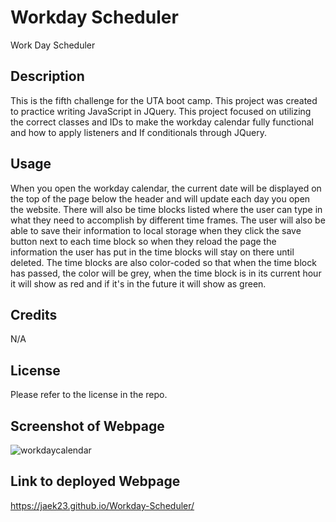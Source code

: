 # Workday Scheduler 
Work Day Scheduler

## Description
This is the fifth challenge for the UTA boot camp. This project was created to practice writing JavaScript in JQuery. This project focused on utilizing the correct classes and IDs to make the workday calendar fully functional and how to apply listeners and If conditionals through JQuery. 

## Usage 
When you open the workday calendar, the current date will be displayed on the top of the page below the header and will update each day you open the website. There will also be time blocks listed where the user can type in what they need to accomplish by different time frames. The user will also be able to save their information to local storage when they click the save button next to each time block so when they reload the page the information the user has put in the time blocks will stay on there until deleted. The time blocks are also color-coded so that when the time block has passed, the color will be grey, when the time block is in its current hour it will show as red and if it's in the future it will show as green. 

## Credits 
N/A

## License 
Please refer to the license in the repo. 

## Screenshot of Webpage  
![workdaycalendar](https://github.com/Jaek23/module-challenge-5/assets/141678374/b89ae065-1b32-4bff-9be6-6a6dcc2e2779)

## Link to deployed Webpage 
https://jaek23.github.io/Workday-Scheduler/



 
